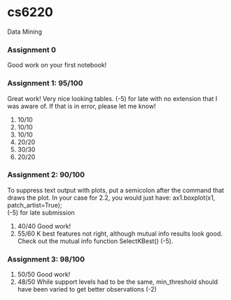 # cs6220
Data Mining

### Assignment 0
Good work on your first notebook!

### Assignment 1: 95/100
Great work! Very nice looking tables. (-5) for late with no extension that I was aware of. If that is in error, please let me know!
1. 10/10
2. 10/10 
3. 10/10
4. 20/20 
5. 30/30
6. 20/20

### Assignment 2: 90/100
To suppress text output with plots, put a semicolon after the command that draws the plot. In your case for 2.2, you would just have: ax1.boxplot(x1, patch_artist=True);\
(-5) for late submission
1. 40/40 Good work!
2. 55/60 K best features not right, although mutual info results look good. Check out the mutual info function SelectKBest() (-5).

### Assignment 3: 98/100
1. 50/50 Good work!
2. 48/50 While support levels had to be the same, min_threshold should have been varied to get better observations (-2)
